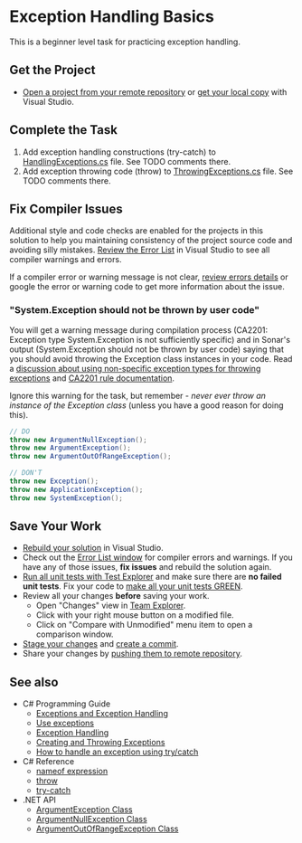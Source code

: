 # Exception Handling Basics

This is a beginner level task for practicing exception handling.


## Get the Project

* [Open a project from your remote repository](https://docs.microsoft.com/en-us/visualstudio/get-started/tutorial-open-project-from-repo) or [get your local copy](https://docs.microsoft.com/en-us/azure/devops/repos/git/clone#clone-from-another-git-provider) with Visual Studio.


## Complete the Task

1. Add exception handling constructions (try-catch) to [HandlingExceptions.cs](ExceptionHandling/HandlingExceptions.cs) file. See TODO comments there.
2. Add exception throwing code (throw) to [ThrowingExceptions.cs](ExceptionHandling/ThrowingExceptions.cs) file. See TODO comments there.


## Fix Compiler Issues

Additional style and code checks are enabled for the projects in this solution to help you maintaining consistency of the project source code and avoiding silly mistakes. [Review the Error List](https://docs.microsoft.com/en-us/visualstudio/ide/find-and-fix-code-errors#review-the-error-list) in Visual Studio to see all compiler warnings and errors.

If a compiler error or warning message is not clear, [review errors details](https://docs.microsoft.com/en-us/visualstudio/ide/find-and-fix-code-errors#review-errors-in-detail) or google the error or warning code to get more information about the issue.

### "System.Exception should not be thrown by user code"

You will get a warning message during compilation process (CA2201: Exception type System.Exception is not sufficiently specific) and in Sonar's output (System.Exception should not be thrown by user code) saying that you should avoid throwing the Exception class instances in your code. Read a [discussion about using non-specific exception types for throwing exceptions](https://stackoverflow.com/questions/22453650/why-are-we-not-to-throw-these-exceptions) and [CA2201 rule documentation](https://docs.microsoft.com/en-us/dotnet/fundamentals/code-analysis/quality-rules/ca2201).

Ignore this warning for the task, but remember - *never ever throw an instance of the Exception class* (unless you have a good reason for doing this).

```cs
// DO
throw new ArgumentNullException();
throw new ArgumentException();
throw new ArgumentOutOfRangeException();

// DON'T
throw new Exception();
throw new ApplicationException();
throw new SystemException();
```


## Save Your Work

* [Rebuild your solution](https://docs.microsoft.com/en-us/visualstudio/ide/building-and-cleaning-projects-and-solutions-in-visual-studio) in Visual Studio.
* Check out the [Error List window](https://docs.microsoft.com/en-us/visualstudio/ide/reference/error-list-window) for compiler errors and warnings. If you have any of those issues, **fix issues** and rebuild the solution again.
* [Run all unit tests with Test Explorer](https://docs.microsoft.com/en-us/visualstudio/test/run-unit-tests-with-test-explorer) and make sure there are **no failed unit tests**. Fix your code to [make all your unit tests GREEN](https://stackoverflow.com/questions/276813/what-is-red-green-testing).
* Review all your changes **before** saving your work.
    * Open "Changes" view in [Team Explorer](https://docs.microsoft.com/en-us/visualstudio/ide/reference/team-explorer-reference).
    * Click with your right mouse button on a modified file.
    * Click on "Compare with Unmodified" menu item to open a comparison window.
* [Stage your changes](https://docs.microsoft.com/en-us/azure/devops/repos/git/commits#stage-your-changes) and [create a commit](https://docs.microsoft.com/en-us/azure/devops/repos/git/commits#create-a-commit).
* Share your changes by [pushing them to remote repository](https://docs.microsoft.com/en-us/azure/devops/repos/git/pushing).


## See also

* C# Programming Guide
  * [Exceptions and Exception Handling](https://docs.microsoft.com/en-us/dotnet/csharp/programming-guide/exceptions/)
  * [Use exceptions](https://docs.microsoft.com/en-us/dotnet/csharp/programming-guide/exceptions/using-exceptions)
  * [Exception Handling](https://docs.microsoft.com/en-us/dotnet/csharp/programming-guide/exceptions/exception-handling)
  * [Creating and Throwing Exceptions](https://docs.microsoft.com/en-us/dotnet/csharp/programming-guide/exceptions/creating-and-throwing-exceptions)
  * [How to handle an exception using try/catch](https://docs.microsoft.com/en-us/dotnet/csharp/programming-guide/exceptions/how-to-handle-an-exception-using-try-catch)
* C# Reference
  * [nameof expression](https://docs.microsoft.com/en-us/dotnet/csharp/language-reference/operators/nameof)
  * [throw](https://docs.microsoft.com/en-us/dotnet/csharp/language-reference/keywords/throw)
  * [try-catch](https://docs.microsoft.com/en-us/dotnet/csharp/language-reference/keywords/try-catch)
* .NET API
  * [ArgumentException Class](https://docs.microsoft.com/en-us/dotnet/api/system.argumentexception)
  * [ArgumentNullException Class](https://docs.microsoft.com/en-us/dotnet/api/system.argumentnullexception)
  * [ArgumentOutOfRangeException Class](https://docs.microsoft.com/en-us/dotnet/api/system.argumentoutofrangeexception)
